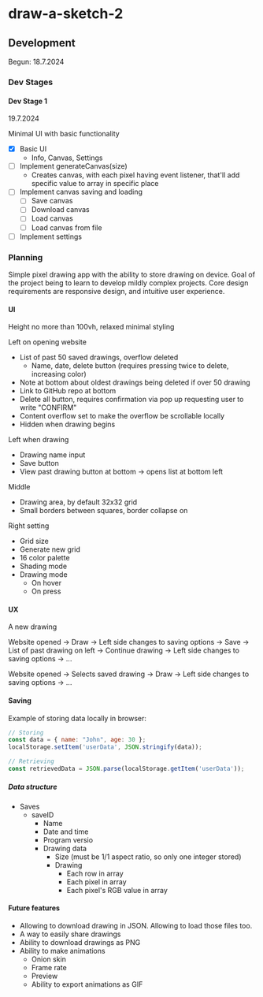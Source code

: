 # draw-a-sketch-2

## Development

Begun: 18.7.2024

### Dev Stages

#### Dev Stage 1

19.7.2024

Minimal UI with basic functionality

- [x] Basic UI
    - Info, Canvas, Settings
- [ ] Implement generateCanvas(size)
    - Creates canvas, with each pixel having event listener, that'll add specific value to array in specific place
- [ ] Implement canvas saving and loading
    - [ ] Save canvas
    - [ ] Download canvas
    - [ ] Load canvas
    - [ ] Load canvas from file
- [ ] Implement settings

### Planning

Simple pixel drawing app with the ability to store drawing on device. Goal of the project being to learn to develop mildly complex projects. Core design requirements are responsive design, and intuitive user experience.

#### UI

Height no more than 100vh, relaxed minimal styling

Left on opening website

- List of past 50 saved drawings, overflow deleted
    - Name, date, delete button (requires pressing twice to delete, increasing color)
- Note at bottom about oldest drawings being deleted if over 50 drawing
- Link to GitHub repo at bottom
- Delete all button, requires confirmation via pop up requesting user to write "CONFIRM"
- Content overflow set to make the overflow be scrollable locally
- Hidden when drawing begins

Left when drawing

- Drawing name input
- Save button
- View past drawing button at bottom -> opens list at bottom left

Middle

- Drawing area, by default 32x32 grid
- Small borders between squares, border collapse on

Right setting

- Grid size
- Generate new grid
- 16 color palette
- Shading mode
- Drawing mode
    - On hover
    - On press

#### UX

A new drawing

Website opened -> Draw -> Left side changes to saving options -> Save -> List of past drawing on left -> Continue drawing -> Left side changes to saving options -> ...

Website opened -> Selects saved drawing -> Draw -> Left side changes to saving options -> ...

#### Saving

Example of storing data locally in browser:

```javascript
// Storing
const data = { name: "John", age: 30 };
localStorage.setItem('userData', JSON.stringify(data));

// Retrieving
const retrievedData = JSON.parse(localStorage.getItem('userData'));
```

##### Data structure

- Saves
    - saveID
        - Name
        - Date and time
        - Program versio
        - Drawing data
            - Size (must be 1/1 aspect ratio, so only one integer stored)
            - Drawing
                - Each row in array
                - Each pixel in array
                - Each pixel's RGB value in array

#### Future features

- Allowing to download drawing in JSON. Allowing to load those files too.
- A way to easily share drawings
- Ability to download drawings as PNG
- Ability to make animations
    - Onion skin
    - Frame rate
    - Preview
    - Ability to export animations as GIF